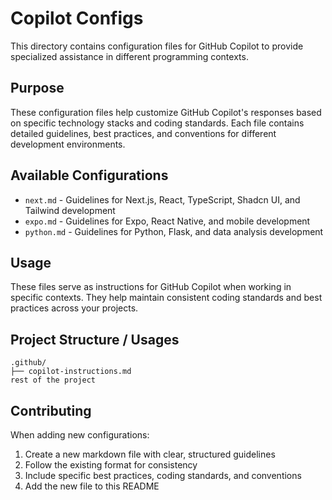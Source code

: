 # Copilot Configs

This directory contains configuration files for GitHub Copilot to provide specialized assistance in different programming contexts.

## Purpose

These configuration files help customize GitHub Copilot's responses based on specific technology stacks and coding standards. Each file contains detailed guidelines, best practices, and conventions for different development environments.

## Available Configurations

- `next.md` - Guidelines for Next.js, React, TypeScript, Shadcn UI, and Tailwind development
- `expo.md` - Guidelines for Expo, React Native, and mobile development
- `python.md` - Guidelines for Python, Flask, and data analysis development

## Usage

These files serve as instructions for GitHub Copilot when working in specific contexts. They help maintain consistent coding standards and best practices across your projects.

## Project Structure / Usages

```
.github/
├── copilot-instructions.md
rest of the project
```

## Contributing

When adding new configurations:

1. Create a new markdown file with clear, structured guidelines
2. Follow the existing format for consistency
3. Include specific best practices, coding standards, and conventions
4. Add the new file to this README
